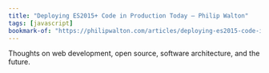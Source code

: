 ```yaml
---
title: "Deploying ES2015+ Code in Production Today — Philip Walton"
tags: [javascript]
bookmark-of: "https://philipwalton.com/articles/deploying-es2015-code-in-production-today"
---
```

Thoughts on web development, open source, software architecture, and the future.